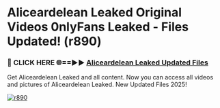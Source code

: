 # Aliceardelean Leaked Original Videos 0nlyFans Leaked - Files Updated! (r890)

<h3>🔴 CLICK HERE 🌐==►► <a href="https://tinyurl.com/2m67pmp6" rel="nofollow">Aliceardelean Leaked Updated Files</a></h3>

Get Aliceardelean Leaked and all content. Now you can access all videos and pictures of Aliceardelean Leaked. New Updated Files 2025!

[![r890](https://i.imgur.com/H4QAA4z.gif)](https://tinyurl.com/2m67pmp6)